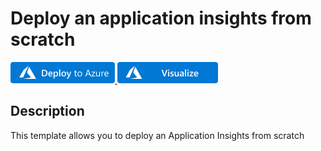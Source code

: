 # Deploy an application insights from scratch 

<a href="https://portal.azure.com/#create/Microsoft.Template/uri/https://github.com/cloudmelon/azure-quickstart-templates/blob/master/101-application-insights/azuredeploy.json" target="_blank">
<img src="https://raw.githubusercontent.com/Azure/azure-quickstart-templates/master/1-CONTRIBUTION-GUIDE/images/deploytoazure.png"/>
</a>
<a href="http://armviz.io/#/?load=https://github.com/cloudmelon/azure-quickstart-templates/blob/master/101-application-insights/azuredeploy.json" target="_blank">
<img src="https://raw.githubusercontent.com/Azure/azure-quickstart-templates/master/1-CONTRIBUTION-GUIDE/images/visualizebutton.png"/>
</a>

## Description
This template allows you to deploy an Application Insights from scratch



